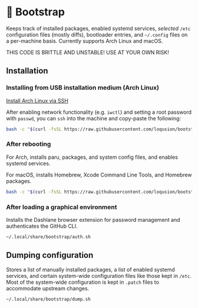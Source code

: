 # 🚀 Bootstrap

Keeps track of installed packages, enabled systemd services, _selected_ `/etc`
configuration files (mostly diffs), bootloader entries, and `~/.config` files on
a per-machine basis. Currently supports Arch Linux and macOS.

THIS CODE IS BRITTLE AND UNSTABLE! USE AT YOUR OWN RISK!

## Installation

### Installing from USB installation medium (Arch Linux)

[Install Arch Linux via SSH](https://wiki.archlinux.org/title/Install_Arch_Linux_via_SSH)

After enabling network functionality (e.g. `iwctl`) and setting a root password
with `passwd`, you can `ssh` into the machine and copy-paste the following:

```sh
bash -c "$(curl -fsSL https://raw.githubusercontent.com/loqusion/bootstrap/main/liveinstall.sh)"
```

### After rebooting

For Arch, installs paru, packages, and system config files, and enables systemd services.

For macOS, installs Homebrew, Xcode Command Line Tools, and Homebrew packages.

```sh
bash -c "$(curl -fsSL https://raw.githubusercontent.com/loqusion/bootstrap/main/install.sh)"
```

### After loading a graphical environment

Installs the Dashlane browser extension for password management and authenticates
the GitHub CLI.

```sh
~/.local/share/bootstrap/auth.sh
```

## Dumping configuration

Stores a list of manually installed packages, a list of enabled systemd services,
and certain system-wide configuration files like those kept in `/etc`. Most of
the system-wide configuration is kept in `.patch` files to accommodate upstream changes.

```sh
~/.local/share/bootstrap/dump.sh
```
